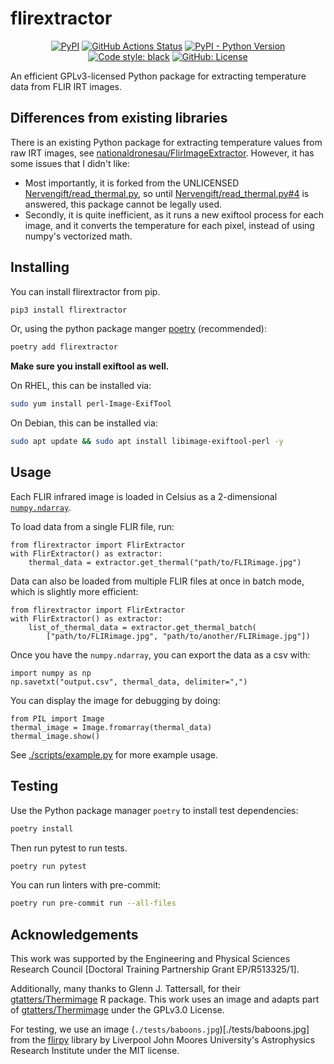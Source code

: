 # flirextractor

<p align="center">
<a href="https://pypi.org/project/flirextractor/"><img alt="PyPI" src="https://img.shields.io/pypi/v/flirextractor"></a>
<a href="https://github.com/aloisklink/flirextractor/workflows/Tests/badge.svg"><img alt="GitHub Actions Status" src="https://github.com/aloisklink/flirextractor/workflows/Tests/badge.svg"></a>
<a href="https://pypi.org/project/flirextractor/"><img alt="PyPI - Python Version" src="https://img.shields.io/pypi/pyversions/flirextractor"></a>
<a href="https://github.com/psf/black"><img alt="Code style: black" src="https://img.shields.io/badge/code%20style-black-000000.svg"></a>
<a href="https://github.com/aloisklink/flirextractor/blob/master/LICENSE.md"><img alt="GitHub: License" src="https://img.shields.io/github/license/aloisklink/flirextractor"></a>
</p>

An efficient GPLv3-licensed Python package for extracting temperature data from FLIR IRT images.

## Differences from existing libraries

There is an existing Python package for extracting temperature
values from raw IRT images, see
[nationaldronesau/FlirImageExtractor](https://github.com/nationaldronesau/FlirImageExtractor).
However, it has some issues that I didn't like:

  - Most importantly, it is forked from the UNLICENSED
    [Nervengift/read_thermal.py](https://github.com/Nervengift/read_thermal.py),
    so until
    [Nervengift/read_thermal.py#4](https://github.com/Nervengift/read_thermal.py/issues/4)
    is answered, this package cannot be legally used.
  - Secondly, it is quite inefficient, as it runs a new exiftool process
    for each image, and it converts the temperature for each pixel, instead
    of using numpy's vectorized math.

## Installing

You can install flirextractor from pip.

```bash
pip3 install flirextractor
```

Or, using the python package manger [poetry](https://poetry.eustace.io/)
(recommended):

```bash
poetry add flirextractor
```

**Make sure you install exiftool as well.**

On RHEL, this can be installed via:

```bash
sudo yum install perl-Image-ExifTool
```

On Debian, this can be installed via:

```bash
sudo apt update && sudo apt install libimage-exiftool-perl -y
```

## Usage

Each FLIR infrared image is loaded in Celsius as a 2-dimensional
[`numpy.ndarray`](https://docs.scipy.org/doc/numpy/reference/generated/numpy.ndarray.html).

To load data from a single FLIR file, run:

```python3
from flirextractor import FlirExtractor
with FlirExtractor() as extractor:
    thermal_data = extractor.get_thermal("path/to/FLIRimage.jpg")
```

Data can also be loaded from multiple FLIR files at once in batch mode,
which is slightly more efficient:

```python3
from flirextractor import FlirExtractor
with FlirExtractor() as extractor:
    list_of_thermal_data = extractor.get_thermal_batch(
        ["path/to/FLIRimage.jpg", "path/to/another/FLIRimage.jpg"])
```

Once you have the `numpy.ndarray`, you can export the data as a csv with:

```python3
import numpy as np
np.savetxt("output.csv", thermal_data, delimiter=",")
```

You can display the image for debugging by doing:

```python3
from PIL import Image
thermal_image = Image.fromarray(thermal_data)
thermal_image.show()
```

See [./scripts/example.py](./scripts/example.py) for more example usage.

## Testing

Use the Python package manager `poetry` to install test dependencies:

```bash
poetry install
```

Then run pytest to run tests.

```bash
poetry run pytest
```

You can run linters with pre-commit:

```bash
poetry run pre-commit run --all-files
```

## Acknowledgements

This work was supported by the
Engineering and Physical Sciences Research Council
[Doctoral Training Partnership Grant EP/R513325/1].

Additionally, many thanks to Glenn J. Tattersall, for their
[gtatters/Thermimage](https://github.com/gtatters/Thermimage) R package.
This work uses an image and adapts part of
[gtatters/Thermimage](https://github.com/gtatters/Thermimage)
under the GPLv3.0 License.

For testing, we use an image (`./tests/baboons.jpg`)[./tests/baboons.jpg] from
the [flirpy](https://github.com/LJMUAstroecology/flirpy) library by
Liverpool John Moores University's Astrophysics Research Institute
under the MIT license.
